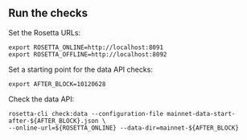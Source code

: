 ## Run the checks

Set the Rosetta URLs:

```
export ROSETTA_ONLINE=http://localhost:8091
export ROSETTA_OFFLINE=http://localhost:8092
```

Set a starting point for the data API checks:

```
export AFTER_BLOCK=10120628
```

Check the data API:

```
rosetta-cli check:data --configuration-file mainnet-data-start-after-${AFTER_BLOCK}.json \
--online-url=${ROSETTA_ONLINE} --data-dir=mainnet-${AFTER_BLOCK}
```
